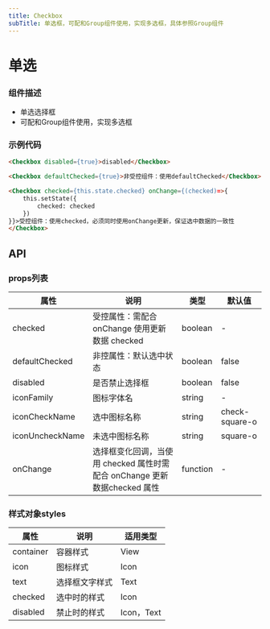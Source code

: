 ```yaml
---
title: Checkbox
subTitle: 单选框，可配和Group组件使用，实现多选框，具体参照Group组件
---
```


# 单选

### 组件描述
- 单选选择框
- 可配和Group组件使用，实现多选框


### 示例代码

```html
<Checkbox disabled={true}>disabled</Checkbox>

<Checkbox defaultChecked={true}>非受控组件：使用defaultChecked</Checkbox>

<Checkbox checked={this.state.checked} onChange={(checked)=>{
	this.setState({
		checked: checked
	})
}}>受控组件：使用checked，必须同时使用onChange更新，保证选中数据的一致性
</Checkbox>
```

## API

### props列表

属性 | 说明 | 类型 | 默认值
----|-----|------|------
| checked | 受控属性：需配合 onChange 使用更新数据 checked | boolean | - |
| defaultChecked | 非控属性：默认选中状态 | boolean | false |
| disabled | 是否禁止选择框 | boolean | false |
| iconFamily | 图标字体名 | string | - |
| iconCheckName | 选中图标名称 | string | check-square-o |
| iconUncheckName | 未选中图标名称 | string | square-o |
| onChange | 选择框变化回调，当使用 checked 属性时需配合 onChange 更新数据checked 属性 | function | - |

### 样式对象styles

属性 | 说明 | 适用类型
----|-----|------
| container | 容器样式 | View |
| icon | 图标样式 | Icon |
| text | 选择框文字样式 | Text |
| checked | 选中时的样式 | Icon |
| disabled | 禁止时的样式 | Icon，Text |
